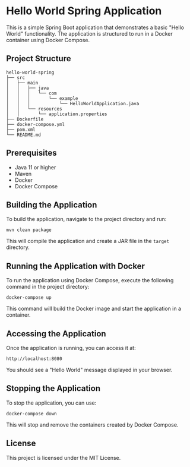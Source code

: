 # Hello World Spring Application

This is a simple Spring Boot application that demonstrates a basic "Hello World" functionality. The application is structured to run in a Docker container using Docker Compose.

## Project Structure

```
hello-world-spring
├── src
│   ├── main
│   │   ├── java
│   │   │   └── com
│   │   │       └── example
│   │   │           └── HelloWorldApplication.java
│   │   └── resources
│   │       └── application.properties
├── Dockerfile
├── docker-compose.yml
├── pom.xml
└── README.md
```

## Prerequisites

- Java 11 or higher
- Maven
- Docker
- Docker Compose

## Building the Application

To build the application, navigate to the project directory and run:

```
mvn clean package
```

This will compile the application and create a JAR file in the `target` directory.

## Running the Application with Docker

To run the application using Docker Compose, execute the following command in the project directory:

```
docker-compose up
```

This command will build the Docker image and start the application in a container.

## Accessing the Application

Once the application is running, you can access it at:

```
http://localhost:8080
```

You should see a "Hello World" message displayed in your browser.

## Stopping the Application

To stop the application, you can use:

```
docker-compose down
```

This will stop and remove the containers created by Docker Compose.

## License

This project is licensed under the MIT License.